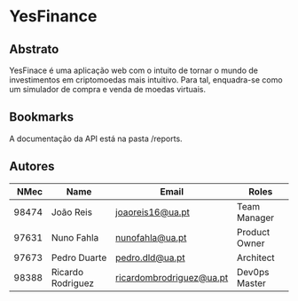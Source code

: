 # YesFinance

## Abstrato
YesFinace é uma aplicação web com o intuito de tornar o mundo de investimentos em criptomoedas mais intuitivo. Para tal, enquadra-se como um simulador de compra e venda de moedas virtuais.

## Bookmarks
A documentação da API está na pasta /reports.

## Autores

| NMec | Name | Email | Roles |
|--:|---|---|---|
| 98474| João Reis | joaoreis16@ua.pt | Team Manager |
| 97631| Nuno Fahla| nunofahla@ua.pt| Product Owner |
| 97673| Pedro Duarte | pedro.dld@ua.pt | Architect |
| 98388| Ricardo Rodriguez| ricardombrodriguez@ua.pt| Dev0ps Master |
